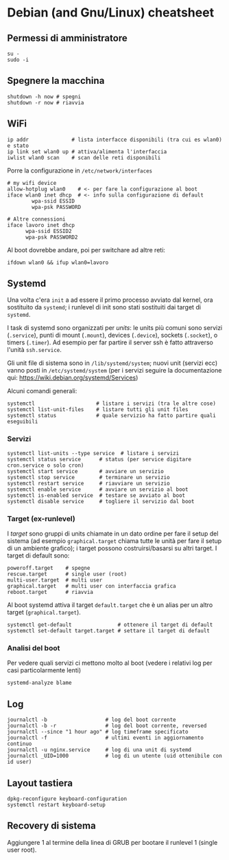 # Debian (and Gnu/Linux) cheatsheet


## Permessi di amministratore
```
su -
sudo -i
```

## Spegnere la macchina
```
shutdown -h now # spegni
shutdown -r now # riavvia

```

## WiFi

```
ip addr              # lista interfacce disponibili (tra cui es wlan0) e stato
ip link set wlan0 up # attiva/alimenta l'interfaccia
iwlist wlan0 scan    # scan delle reti disponibili
```
Porre la configurazione in `/etc/network/interfaces`
```
# my wifi device
allow-hotplug wlan0    # <- per fare la configurazione al boot
iface wlan0 inet dhcp  # <- info sulla configurazione di default
        wpa-ssid ESSID
        wpa-psk PASSWORD

# Altre connessioni
iface lavoro inet dhcp
      wpa-ssid ESSID2
      wpa-psk PASSWORD2
```
Al boot dovrebbe andare, poi per switchare ad altre reti:
```
ifdown wlan0 && ifup wlan0=lavoro
```

## Systemd
Una volta c'era `init` a ad essere il primo processo avviato dal
kernel, ora sostituito da `systemd`; i runlevel di init sono stati
sostituiti dai target di `systemd`.

I task di systemd sono organizzati per *units*: le units più comuni sono
servizi (`.service`), punti di mount (`.mount`), devices (`.device`),
sockets (`.socket`), o timers (`.timer`). Ad esempio per far partire
il server ssh è fatto attraverso l'unità `ssh.service`.

Gli unit file di sistema sono in `/lib/systemd/system`; nuovi unit
(servizi ecc) vanno posti in `/etc/systemd/system` (per i servizi seguire la
documentazione qui: https://wiki.debian.org/systemd/Services)

Alcuni comandi generali:
```
systemctl                    # listare i servizi (tra le altre cose)
systemctl list-unit-files    # listare tutti gli unit files
systemctl status             # quale servizio ha fatto partire quali eseguibili
```

### Servizi

```
systemctl list-units --type service  # listare i servizi
systemctl status service      # status (per service digitare cron.service o solo cron)
systemctl start service       # avviare un servizio
systemctl stop service        # terminare un servizio
systemctl restart service     # riavviare un servizio
systemctl enable service      # avviare un servizio al boot
systemctl is-enabled service  # testare se avviato al boot
systemctl disable service     # togliere il servizio dal boot
```


### Target (ex-runlevel)

I *target* sono gruppi di units chiamate in un dato ordine per fare il
setup del sistema (ad esempio `graphical.target` chiama tutte le unità
per fare il setup di un ambiente grafico); i target possono
costruirsi/basarsi su altri target. I target di default sono:

```
poweroff.target    # spegne
rescue.target      # single user (root)
multi-user.target  # multi user
graphical.target   # multi user con interfaccia grafica
reboot.target      # riavvia
```

Al boot systemd attiva il target `default.target` che è un alias per
un altro target (`graphical.target`). 

<!-- I *control group* sono invece una aggregazione di un piu units che il -->
<!-- kernel tratta assieme per quanto riguarda l'allocazione di risorse (e -->
<!-- isolamento processi). -->

```
systemctl get-default               # ottenere il target di default
systemctl set-default target.target # settare il target di default
```

### Analisi del boot

Per vedere quali servizi ci mettono molto al boot (vedere i relativi log 
per casi particolarmente lenti)
```
systemd-analyze blame
```


## Log

```
journalctl -b                   # log del boot corrente
journalctl -b -r                # log del boot corrente, reversed
journalctl --since "1 hour ago" # log timeframe specificato
journalctl -f                   # ultimi eventi in aggiornamento continuo
journalctl -u nginx.service     # log di una unit di systemd
journalctl _UID=1000            # log di un utente (uid ottenibile con id user)
```

## Layout tastiera

```
dpkg-reconfigure keyboard-configuration 
systemctl restart keyboard-setup
```


## Recovery di sistema

Aggiungere 1 al termine della linea di GRUB per bootare il runlevel 1
(single user root).

